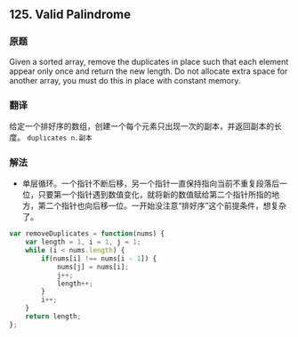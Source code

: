 ## 125. Valid Palindrome
### 原题
Given a sorted array, remove the duplicates in place such that each element appear only once and return the new length.
Do not allocate extra space for another array, you must do this in place with constant memory.
### 翻译
给定一个排好序的数组，创建一个每个元素只出现一次的副本，并返回副本的长度。
`duplicates n.副本`
### 解法
- 单层循环。一个指针不断后移，另一个指针一直保持指向当前不重复段落后一位，只要第一个指针遇到数值变化，就将新的数值赋给第二个指针所指的地方，第二个指针也向后移一位。一开始没注意“排好序”这个前提条件，想复杂了。
```javascript
var removeDuplicates = function(nums) {
    var length = 1, i = 1, j = 1;
    while (i < nums.length) {
        if(nums[i] !== nums[i - 1]) {
            nums[j] = nums[i];
            j++;
            length++;
        }
        i++;
    }
    return length;
};
```